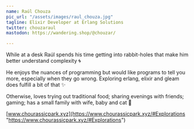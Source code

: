 ```yaml
---
name: Raúl Chouza
pic_url: "/assets/images/raul_chouza.jpg"
tagline: Elixir Developer at Erlang Solutions
twitter: chouzaraul
mastodon: https://wandering.shop/@chouzar/

---
```

While at a desk Raúl spends his time getting into rabbit-holes that make him better understand complexity 🌀

He enjoys the nuances of programming but would like programs to tell you more, especially when they go wrong. Exploring erlang, elixir and gleam does fulfill a bit of that ✨

Otherwise, loves trying out traditional food; sharing evenings with friends; gaming; has a small family with wife, baby and cat 🦦

[www.chourassicpark.xyz](https://www.chourassicpark.xyz/#Explorations "https://www.chourassicpark.xyz/#Explorations")
